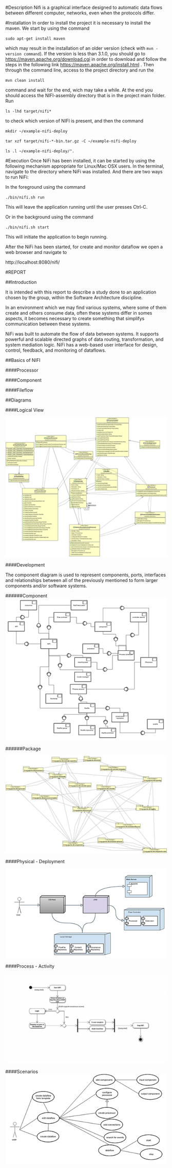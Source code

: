 #Description
Nifi is a graphical interface designed to automatic data flows between different computer, networks, even when the protocols differ.
  
#Installation
In order to install the project it is necessary to install the maven. We start by using the command 

`sudo apt-get install maven`

 which may result in the installation of an older version (check with `mvn -version command`). If the version is less than 3.1.0, you should go to https://maven.apache.org/download.cgi in order to download and follow the steps in the following link https://maven.apache.org/install.html . Then through the command line, access to the project directory and run the 
 
 `mvn clean install`
 
 command and wait for the end, wich may take a while. At the end you should access the NIFI-assembly directory that is in the project main folder. Run
 
`ls -lhd target/nifi*`

to check which version of NIFI is present, and then the command 

`mkdir ~/example-nifi-deploy`

`tar xzf target/nifi-*-bin.tar.gz -C ~/example-nifi-deploy`

`ls .l ~/example-nifi-deploy/".`

  
#Execution 
Once NiFi has been installed, it can be started by using the following mechanism appropriate for Linux/Mac OSX users.
In the terminal, navigate to the directory where NiFi was installed. And there are two ways to run NiFi: 

In the foreground using the command 
  
`./bin/nifi.sh run`

This will leave the application running until the user presses Ctrl-C.

Or in the background using the command

`./bin/nifi.sh start`

This will initiate the application to begin running.

After the NiFi has been started, for create and monitor dataflow we open a web browser and navigate to

http://localhost:8080/nifi/


#REPORT

##Introduction

It is intended with this report to describe a study done to an application chosen by the group, within the Software Architecture discipline.

In an environment which we may find various systems, where some of them create and others consume data, often these systems differ in somes aspects, it becomes necessary to create something that simplifys communication between these systems.

NiFi was built to automate the flow of data between systems. It supports powerful and scalable directed graphs of data routing, transformation, and system mediation logic.  NiFi has a web-based user interface for design, control, feedback, and monitoring of dataflows.


##Basics of NIFI

####Processor

####Component

####Fileflow

##Diagrams

####Logical View

![alt tag](https://github.com/Jointome/nifi/blob/master/ArchSW-docs/classdiagram.jpg)

####Development

The component diagram is used to represent components, ports, interfaces and relationships between all of the previously mentioned to form larger components and/or software systems. 



######Component
![alt tag](https://github.com/Jointome/nifi/blob/master/ArchSW-docs/component.png)

######Package

![alt tag](https://github.com/Jointome/nifi/blob/master/ArchSW-docs/packagediagram.jpg)

####Physical - Deployment

![alt tag](https://github.com/Jointome/nifi/blob/master/ArchSW-docs/deployment.png)

####Process - Activity

![alt tag](https://github.com/Jointome/nifi/blob/master/ArchSW-docs/process.JPG)

####Scenarios
![alt tag](https://github.com/Jointome/nifi/blob/master/ArchSW-docs/scenarios.png)
